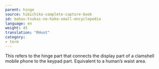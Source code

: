 ```yaml
---
parent: hinge
source: hibichika-complete-capture-book
id: mahou-tsukai-no-hako-small-encyclopedia
language: en
weight: 45
translation: "RHuot"
category:
- term
---
```


This refers to the hinge part that connects the display part of a clamshell mobile phone to the keypad part. Equivalent to a human’s waist area.
